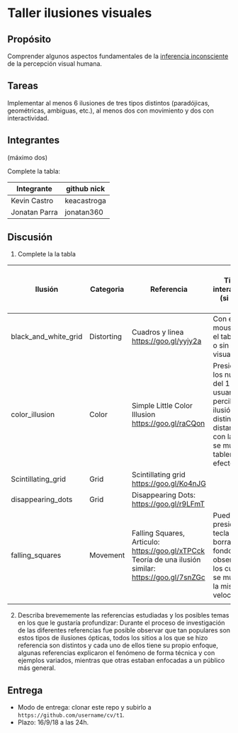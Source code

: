 # Taller ilusiones visuales

## Propósito

Comprender algunos aspectos fundamentales de la [inferencia inconsciente](https://github.com/VisualComputing/Cognitive) de la percepción visual humana.

## Tareas

Implementar al menos 6 ilusiones de tres tipos distintos (paradójicas, geométricas, ambiguas, etc.), al menos dos con movimiento y dos con interactividad.

## Integrantes
(máximo dos)

Complete la tabla:

| Integrante    | github nick |
|---------------|-------------|
| Kevin Castro  | keacastroga |
| Jonatan Parra | jonatan360  |

## Discusión

1. Complete la la tabla

| Ilusión                | Categoria | Referencia | Tipo de interactividad (si aplica) | URL código base (si aplica) |
|------------------------|-----------|------------|------------------------------------|-----------------------------|
| black_and_white_grid   | Distorting          | Cuadros y linea https://goo.gl/yyjy2a              |  Con el clic del mouse se ve el tablero con o sin efecto visual | |
| color_illusion         | Color          | Simple Little Color Illusion https://goo.gl/raCQon |  Presionando los números del 1 al 7 el usuario puede percibir la ilusión a distintas distancias, con la tecla 0 se muestra el tablero sin el efecto visual  |            | |
| Scintillating_grid     | Grid          | Scintillating grid https://goo.gl/Ko4nJG           |              | |
| disappearing_dots      | Grid          | Disappearing Dots: https://goo.gl/r9LFmT           |                                    | |
| falling_squares        | Movement          |  Falling Squares, Articulo: https://goo.gl/xTPCck Teoría de una ilusión similar: https://goo.gl/7snZGc          | Puede presionar la tecla 'r' para borrar el fondo y observar que los cuadros se mueven a la misma velocidad                                    | |
|                        |           |            |                                    | |

2. Describa brevememente las referencias estudiadas y los posibles temas en los que le gustaría profundizar:
Durante el proceso de investigación de las diferentes referencias fue posible observar que tan populares son estos tipos de ilusiones ópticas, todos los sitios a los que se hizo referencia son distintos y cada uno de ellos tiene su propio enfoque, algunas referencias explicaron el fenómeno de forma técnica y con ejemplos variados, mientras que otras estaban enfocadas a un público más general. 
## Entrega

* Modo de entrega: clonar este repo y subirlo a `https://github.com/username/cv/t1`.
* Plazo: 16/9/18 a las 24h.
